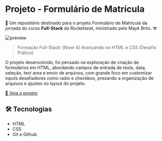 # Projeto - Formulário de Matrícula

🚀 Um repositório destinado para o projeto Formulário de Matrícula da jornada do curso **Full-Stack** da Rocketseat, ministrado pelo Mayk Brito. ⚒

![preview](...)

> Formação Full-Stack: [Nível 4] Avançando no HTML e CSS (Desafio Prático)

O projeto desenvolvido, foi pensado na exploração de criação de formulários em HTML, abordando campos de entrada de texto, data, seleção, text area e envio de arquivos, com grande foco em customizar inputs desafiadores como radio e checkbox, prezando a organização de arquivos e ajustes no layout do projeto.

[🔗 Veja o projeto](...)

## 🛠️ Tecnologias

- HTML
- CSS
- Git e Github